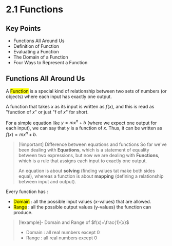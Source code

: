 # 2.1 Functions

## Key Points

- Functions All Around Us
- Definition of Function
- Evaluating a Function
- The Domain of a Function
- Four Ways to Represent a Function


## Functions All Around Us

A <mark class="hltr-trippy">Function</mark> is a special kind of relationship between two sets of numbers (or objects) where each input has exactly one output.

A function that takes $x$ as its input is written as $f(x)$, and this is read as "function of $x$" or just "f of $x$" for short.

For a simple equation like $y=mx^{n}+b$ (where we expect one output for each input), we can say that $y$ is a function of $x$. Thus, it can be written as $f(x)=mx^n+b$.

> [!important] Difference between equations and functions
> So far we've been dealing with **Equations**, which is a statement of equality between two expressions, but now we are dealing with **Functions**, which is a rule that assigns each input to exactly one output.
> 
> An equation is about **solving** (finding values tat make both sides equal), whereas a function is about **mapping** (defining a relationship between input and output).

Every function has :
- <mark class="hltr-trippy">Domain</mark> : all the possible input values (x-values) that are allowed.
- <mark class="hltr-trippy">Range</mark> : all the possible output values (y-values) the function can produce.

> [!example]- Domain and Range of $f(x)=\frac{1}{x}$
> - Domain : all real numbers except $0$
> - Range : all real numbers except $0$

